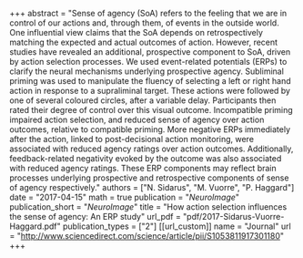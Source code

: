+++
abstract = "Sense of agency (SoA) refers to the feeling that we are in control of our actions and, through them, of events in the outside world. One influential view claims that the SoA depends on retrospectively matching the expected and actual outcomes of action. However, recent studies have revealed an additional, prospective component to SoA, driven by action selection processes. We used event-related potentials (ERPs) to clarify the neural mechanisms underlying prospective agency. Subliminal priming was used to manipulate the fluency of selecting a left or right hand action in response to a supraliminal target. These actions were followed by one of several coloured circles, after a variable delay. Participants then rated their degree of control over this visual outcome. Incompatible priming impaired action selection, and reduced sense of agency over action outcomes, relative to compatible priming. More negative ERPs immediately after the action, linked to post-decisional action monitoring, were associated with reduced agency ratings over action outcomes. Additionally, feedback-related negativity evoked by the outcome was also associated with reduced agency ratings. These ERP components may reflect brain processes underlying prospective and retrospective components of sense of agency respectively."
authors = ["N. Sidarus", "M. Vuorre", "P. Haggard"]
date = "2017-04-15"
math = true
publication = "*NeuroImage*"
publication_short = "*NeuroImage*"
title = "How action selection influences the sense of agency: An ERP study"
url_pdf = "pdf/2017-Sidarus-Vuorre-Haggard.pdf"
publication_types = ["2"]
[[url_custom]]
name = "Journal"
url = "http://www.sciencedirect.com/science/article/pii/S1053811917301180"
+++
